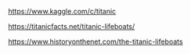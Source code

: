 https://www.kaggle.com/c/titanic

https://titanicfacts.net/titanic-lifeboats/

https://www.historyonthenet.com/the-titanic-lifeboats
